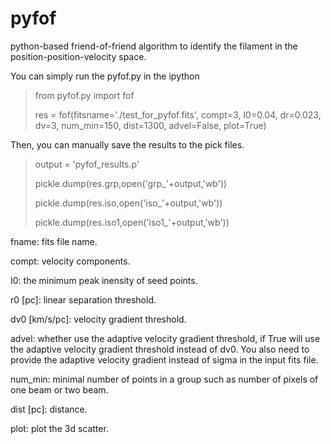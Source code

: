 # pyfof
python-based friend-of-friend algorithm to identify the filament in the position-position-velocity space. 

You can simply run the pyfof.py in the ipython

> from pyfof.py import fof 
> 
> res = fof(fitsname='./test_for_pyfof.fits', compt=3, I0=0.04, dr=0.023, dv=3, num_min=150, dist=1300, advel=False, plot=True) 
> 
Then, you can manually save the results to the pick files.
> 
> output = 'pyfof_results.p' 
>
> pickle.dump(res.grp,open('grp_'+output,'wb')) 
> 
> pickle.dump(res.iso,open('iso_'+output,'wb')) 
> 
> pickle.dump(res.iso1,open('iso1_'+output,'wb')) 


fname: fits file name. 

compt: velocity components. 

I0: the minimum peak inensity of seed points. 

r0 [pc]: linear separation threshold.  

dv0 [km/s/pc]: velocity gradient threshold.

advel: whether use the adaptive velocity gradient threshold, if True will use the adaptive velocity gradient threshold instead of dv0. 
You also need to provide the adaptive velocity gradient instead of sigma in the input fits file.  

num_min: minimal number of points in a group such as number of pixels of one beam or two beam. 

dist [pc]: distance.

plot: plot the 3d scatter. 


